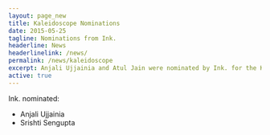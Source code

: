 ```yaml
---
layout: page_new
title: Kaleidoscope Nominations
date: 2015-05-25
tagline: Nominations from Ink.
headerline: News
headerlinelink: /news/
permalink: /news/kaleidoscope
excerpt: Anjali Ujjainia and Atul Jain were nominated by Ink. for the Kaleidoscope Editorial Board 2015.
active: true
---
```

Ink. nominated:
* Anjali Ujjainia
* Srishti Sengupta